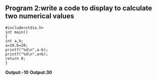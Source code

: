 ## Program 2:write a code to display to calculate two numerical values
```
#include<stdio.h>
int main()
{
int a,b;
a=10,b=20;
printf("%d\n",a-b);
printf("%d\n",a+b);
return 0;
}
```
**Output:-10**
**Output:30**

